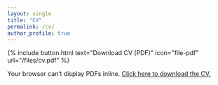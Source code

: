 ```yaml
---
layout: single
title: "CV"
permalink: /cv/
author_profile: true
---
```


{% include button.html text="Download CV (PDF)" icon="file-pdf" url="/files/cv.pdf" %}

<object data="/files/cv.pdf" type="application/pdf" width="100%" height="900px">
  <p>Your browser can’t display PDFs inline. 
  <a href="/files/cv.pdf">Click here to download the CV.</a></p>
</object>

